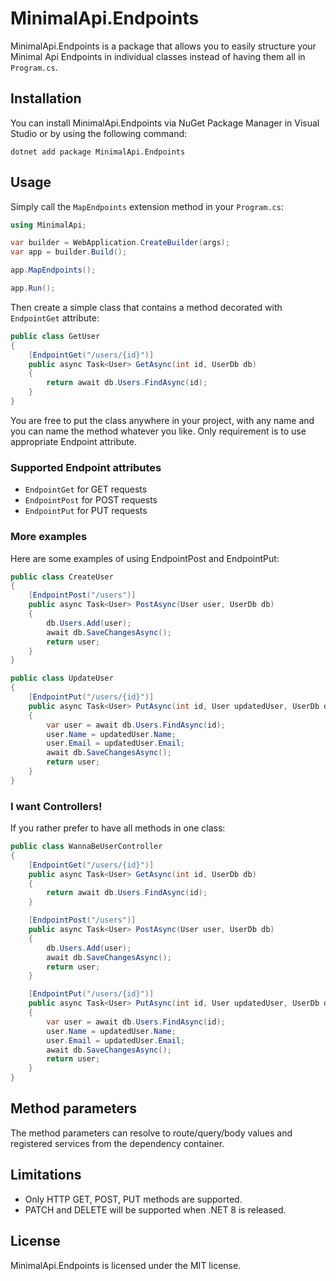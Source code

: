 # MinimalApi.Endpoints

MinimalApi.Endpoints is a package that allows you to easily structure your Minimal Api Endpoints in individual classes instead of having them all in `Program.cs`.

## Installation

You can install MinimalApi.Endpoints via NuGet Package Manager in Visual Studio or by using the following command:

```
dotnet add package MinimalApi.Endpoints
```

## Usage

Simply call the `MapEndpoints` extension method in your `Program.cs`:

```csharp #6
using MinimalApi;

var builder = WebApplication.CreateBuilder(args);
var app = builder.Build();

app.MapEndpoints();

app.Run();
```

Then create a simple class that contains a method decorated with `EndpointGet` attribute:

```csharp
public class GetUser
{
    [EndpointGet("/users/{id}")]
    public async Task<User> GetAsync(int id, UserDb db)
    {
        return await db.Users.FindAsync(id);
    }
}
```

You are free to put the class anywhere in your project, with any name and you can name the method whatever you like.
Only requirement is to use appropriate Endpoint attribute.

### Supported Endpoint attributes

- `EndpointGet` for GET requests
- `EndpointPost` for POST requests
- `EndpointPut` for PUT requests

### More examples

Here are some examples of using EndpointPost and EndpointPut:

```csharp
public class CreateUser
{
    [EndpointPost("/users")]
    public async Task<User> PostAsync(User user, UserDb db)
    {
        db.Users.Add(user);
        await db.SaveChangesAsync();
        return user;
    }
}
```

```csharp
public class UpdateUser
{
    [EndpointPut("/users/{id}")]
    public async Task<User> PutAsync(int id, User updatedUser, UserDb db)
    {
        var user = await db.Users.FindAsync(id);
        user.Name = updatedUser.Name;
        user.Email = updatedUser.Email;
        await db.SaveChangesAsync();
        return user;
    }
}
```

### I want Controllers!

If you rather prefer to have all methods in one class:

```csharp
public class WannaBeUserController
{
    [EndpointGet("/users/{id}")]
    public async Task<User> GetAsync(int id, UserDb db)
    {
        return await db.Users.FindAsync(id);
    }

    [EndpointPost("/users")]
    public async Task<User> PostAsync(User user, UserDb db)
    {
        db.Users.Add(user);
        await db.SaveChangesAsync();
        return user;
    }

    [EndpointPut("/users/{id}")]
    public async Task<User> PutAsync(int id, User updatedUser, UserDb db)
    {
        var user = await db.Users.FindAsync(id);
        user.Name = updatedUser.Name;
        user.Email = updatedUser.Email;
        await db.SaveChangesAsync();
        return user;
    }
}
```

## Method parameters

The method parameters can resolve to route/query/body values and registered services from the dependency container.

## Limitations

- Only HTTP GET, POST, PUT methods are supported.
- PATCH and DELETE will be supported when .NET 8 is released.

## License

MinimalApi.Endpoints is licensed under the MIT license.